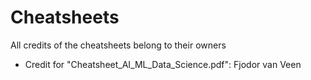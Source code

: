 # Cheatsheets

All credits of the cheatsheets belong to their owners

* Credit for "Cheatsheet_AI_ML_Data_Science.pdf": Fjodor van Veen